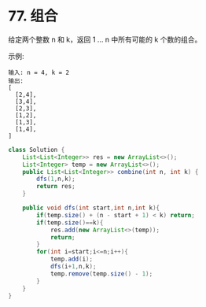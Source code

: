 # 77. 组合
给定两个整数 n 和 k，返回 1 ... n 中所有可能的 k 个数的组合。

示例:

	输入: n = 4, k = 2
	输出:
	[
	  [2,4],
	  [3,4],
	  [2,3],
	  [1,2],
	  [1,3],
	  [1,4],
	]

```java
class Solution {
    List<List<Integer>> res = new ArrayList<>();
    List<Integer> temp = new ArrayList<>();
    public List<List<Integer>> combine(int n, int k) {
        dfs(1,n,k);
        return res;
    }

    public void dfs(int start,int n,int k){
        if(temp.size() + (n - start + 1) < k) return;
        if(temp.size()==k){
            res.add(new ArrayList<>(temp));
            return;
        }
        for(int i=start;i<=n;i++){
            temp.add(i);
            dfs(i+1,n,k);
            temp.remove(temp.size() - 1);
        }
    }
}
```
